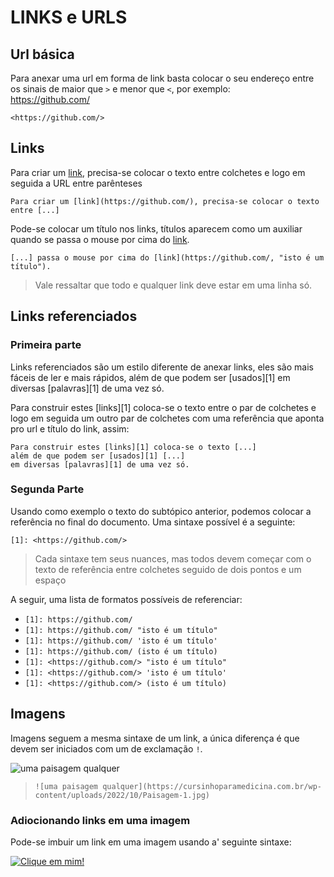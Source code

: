 # LINKS e URLS  

## Url básica

Para anexar uma url em forma de link basta colocar o seu endereço entre os sinais de maior que ```>``` e menor que ```<```, por exemplo:  
<https://github.com/>  

    <https://github.com/>

## Links 

Para criar um [link](https://github.com/), precisa-se colocar o texto entre colchetes e logo em seguida a URL entre parênteses  
  
    Para criar um [link](https://github.com/), precisa-se colocar o texto entre [...]

Pode-se colocar um título nos links, títulos aparecem como um auxiliar quando se passa o mouse por cima do [link](https://github.com/, "isto é um título").

    [...] passa o mouse por cima do [link](https://github.com/, "isto é um título").

> Vale ressaltar que todo e qualquer link deve estar em uma linha só.

## Links referenciados  

### Primeira parte 

Links referenciados são um estilo diferente de anexar links, eles são mais fáceis de ler e mais rápidos, além de que podem ser [usados][1] em diversas [palavras][1] de uma vez só.  
  
Para construir estes [links][1] coloca-se o texto entre o par de colchetes e logo em seguida um outro par de colchetes com uma referência que aponta pro url e título do link, assim:

    Para construir estes [links][1] coloca-se o texto [...]
    além de que podem ser [usados][1] [...]
    em diversas [palavras][1] de uma vez só.  
  

### Segunda Parte

Usando como exemplo o texto do subtópico anterior, podemos colocar a referência no final do documento. Uma sintaxe possível é a seguinte:

    [1]: <https://github.com/>

> Cada sintaxe tem seus nuances, mas todos devem começar com o texto de referência entre colchetes seguido de dois pontos e um espaço

A seguir, uma lista de formatos possíveis de referenciar:

- ```[1]: https://github.com/```
- ```[1]: https://github.com/ "isto é um título"```
- ```[1]: https://github.com/ 'isto é um título'```
- ```[1]: https://github.com/ (isto é um título)```
- ```[1]: <https://github.com/> "isto é um título"```
- ```[1]: <https://github.com/> 'isto é um título'```
- ```[1]: <https://github.com/> (isto é um título)```

## Imagens  

Imagens seguem a mesma sintaxe de um link, a única diferença é que devem ser iniciados com um de exclamação ```!```.  

![uma paisagem qualquer](https://cursinhoparamedicina.com.br/wp-content/uploads/2022/10/Paisagem-1.jpg)

> ```![uma paisagem qualquer](https://cursinhoparamedicina.com.br/wp-content/uploads/2022/10/Paisagem-1.jpg)```

### Adiocionando links em uma imagem  

Pode-se imbuir um link em uma imagem usando a' seguinte sintaxe:

[![Clique em mim!](https://planetacampo.canalrural.com.br/wp-content/uploads/2023/08/ChatGPT.jpg)](https://chatgpt.com/)